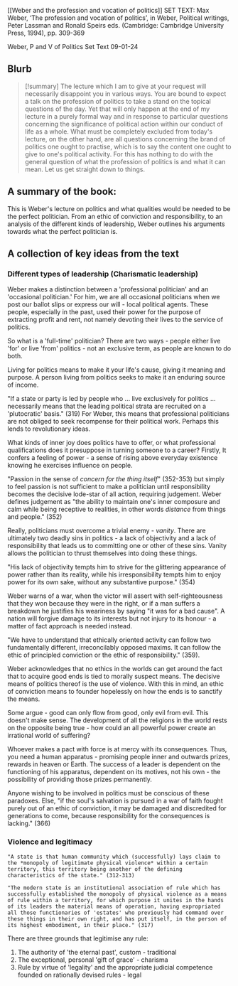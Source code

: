 [[Weber and the profession and vocation of politics]]
SET TEXT: Max Weber, ‘The profession and vocation of politics’, in Weber, Political writings, Peter Lassman and Ronald Speirs eds. (Cambridge: Cambridge University Press, 1994), pp. 309-369

Weber, P and V of Politics Set Text
09-01-24

## Blurb

>[!summary]
The lecture which I am to give at your request will necessarily disappoint you in various ways. You are bound to expect a talk on the profession of politics to take a stand on the topical questions of the day. Yet that will only happen at the end of my lecture in a purely formal way and in response to particular questions concerning the significance of political action within our conduct of life as a whole. What must be completely excluded from today's lecture, on the other hand, are all questions concerning the brand of politics one ought to practise, which is to say the content one ought to give to one's political activity. For this has nothing to do with the general question of what the profession of politics is and what it can mean. Let us get straight down to things.


## A summary of the book:

This is Weber's lecture on politics and what qualities would be needed to be the perfect politician. From an ethic of conviction and responsibility, to an analysis of the different kinds of leadership, Weber outlines his arguments towards what the perfect politician is.

## A collection of key ideas from the text

### Different types of leadership (Charismatic leadership)

Weber makes a distinction between a 'professional politician' and an 'occasional politician.' For him, we are all occasional politicians when we post our ballot slips or express our will - local political agents. These people, especially in the past, used their power for the purpose of extracting profit and rent, not namely devoting their lives to the service of politics.

So what is a 'full-time' politician?
There are two ways - people either live 'for' or live 'from' politics - not an exclusive term, as people are known to do both.

Living for politics means to make it your life's cause, giving it meaning and purpose. A person living from politics seeks to make it an enduring source of income. 

"If a state or party is led by people who ... live exclusively for politics ... necessarily means that the leading political strata are recruited on a 'plutocratic' basis." (319) For Weber, this means that professional politicians are not obliged to seek recompense for their political work. Perhaps this lends to revolutionary ideas.

What kinds of inner joy does politics have to offer, or what professional qualifications does it presuppose in turning someone to a career?
Firstly, It confers a feeling of power - a sense of rising above everyday existence knowing he exercises influence on people.

"Passion in the sense of *concern for the thing itself*" (352-353) but simply to feel passion is not sufficient to make a politician until responsibility becomes the decisive lode-star of all action, requiring judgement. Weber defines judgement as "the ability to maintain one's inner composure and calm while being receptive to realities, in other words *distance* from things and people." (352)

Really, politicians must overcome a trivial enemy - *vanity*. There are ultimately two deadly sins in politics - a lack of objectivity and a lack of responsibility that leads us to committing one or other of these sins. Vanity allows the politician to thrust themselves into doing these things.

"His lack of objectivity tempts him to strive for the glittering appearance of power rather than its reality, while his irresponsibility tempts him to enjoy power for its own sake, without any substantive purpose." (354)

Weber warns of a war, when the victor will assert with self-righteousness that they won because they were in the right, or if a man suffers a breakdown he justifies his weariness by saying "it was for a bad cause". A nation will forgive damage to its interests but not injury to its honour - a matter of fact approach is needed instead.

"We have to understand that ethically oriented activity can follow two fundamentally different, irreconcilably opposed maxims. It can follow the ethic of principled conviction or the ethic of responsibility." (359).

Weber acknowledges that no ethics in the worlds can get around the fact that to acquire good ends is tied to morally suspect means. The decisive means of politics thereof is the use of violence. With this in mind, an ethic of conviction means to founder hopelessly on how the ends is to sanctify the means.

Some argue - good can only flow from good, only evil from evil. This doesn't make sense. The development of all the religions in the world rests on the opposite being true - how could an all powerful power create an irrational world of suffering?

Whoever makes a pact with force is at mercy with its consequences. Thus, you need a human apparatus - promising people inner and outwards prizes, rewards in heaven or Earth. The success of a leader is dependent on the functioning of his apparatus, dependent on its motives, not his own - the possibility of providing those prizes permanently.

Anyone wishing to be involved in politics must be conscious of these paradoxes. Else, "if the soul's salvation is pursued in a war of faith fought purely out of an ethic of conviction, it may be damaged and discredited for generations to come, because responsibility for the consequences is lacking." (366)

### Violence and legitimacy

```ad-quote
"A state is that human community which (successfully) lays claim to the *monopoly of legitimate physical violence* within a certain territory, this territory being another of the defining characteristics of the state." (312-313)
```

```ad-quote
"The modern state is an institutional association of rule which has successfully established the monopoly of physical violence as a means of rule within a territory, for which purpose it unites in the hands of its leaders the material means of operation, having expropriated all those functionaries of 'estates' who previously had command over these things in their own right, and has put itself, in the person of its highest embodiment, in their place." (317)
```

There are three grounds that legitimise any rule:
1. The authority of 'the eternal past', custom - traditional 
2. The exceptional, personal 'gift of grace' - charisma
3. Rule by virtue of 'legality' and the appropriate judicial competence founded on rationally devised rules - legal
